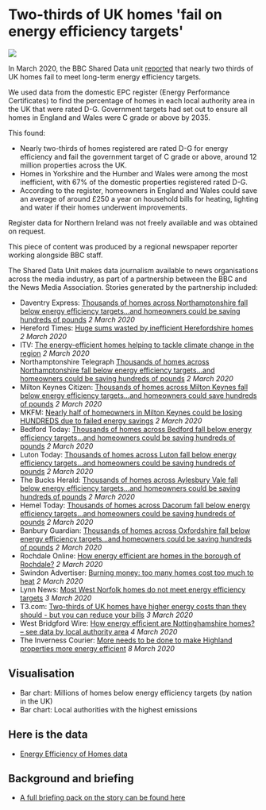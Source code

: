 # Two-thirds of UK homes 'fail on energy efficiency targets'

![](https://ichef.bbci.co.uk/news/660/cpsprodpb/D78A/production/_109987155_thermal.png)

In March 2020, the BBC Shared Data unit [reported](https://www.bbc.co.uk/news/uk-50573338) that nearly two thirds of UK homes fail to meet long-term energy efficiency targets.

We used data from the domestic EPC register (Energy Performance Certificates) to find the percentage of homes in each local authority area in the UK that were rated D-G.
Government targets had set out to ensure all homes in England and Wales were C grade or above by 2035.

This found:

- Nearly two-thirds of homes registered are rated D-G for energy efficiency and fail the government target of C grade or above, around 12 million properties across the UK.
- Homes in Yorkshire and the Humber and Wales were among the most inefficient, with 67% of the domestic properties registered rated D-G.
- According to the register, homeowners in England and Wales could save an average of around £250 a year on household bills for heating, lighting and water if their homes underwent improvements.

Register data for Northern Ireland was not freely available and was obtained on request.

This piece of content was produced by a regional newspaper reporter working alongside BBC staff.

The Shared Data Unit makes data journalism available to news organisations across the media industry, as part of a partnership between the BBC and the News Media Association. Stories generated by the partnership included:

* Daventry Express: [Thousands of homes across Northamptonshire fall below energy efficiency targets...and homeowners could be saving hundreds of pounds](https://www.daventryexpress.co.uk/news/thousands-of-homes-across-northamptonshire-fall-below-energy-efficiency-targets-and-homeowners-could-be-saving-hundreds-of-pounds-1-9251102) *2 March 2020*
* Hereford Times: [Huge sums wasted by inefficient Herefordshire homes](https://www.herefordtimes.com/news/18267292.huge-sums-wasted-inefficient-herefordshire-homes/) *2 March 2020*
* ITV: [The energy-efficient homes helping to tackle climate change in the region](https://www.itv.com/news/anglia/2020-03-02/the-energy-efficient-homes-helping-to-tackle-climate-change-in-the-region/) *2 March 2020*
* Northamptonshire Telegraph [Thousands of homes across Northamptonshire fall below energy efficiency targets...and homeowners could be saving hundreds of pounds](https://www.northantstelegraph.co.uk/news/environment/thousands-homes-across-northamptonshire-fall-below-energy-efficiency-targetsand-homeowners-could-be-saving-hundreds-pounds-2006190) *2 March 2020*
* Milton Keynes Citizen: [Thousands of homes across Milton Keynes fall below energy efficiency targets...and homeowners could save hundreds of pounds](https://www.miltonkeynes.co.uk/news/environment/thousands-homes-across-milton-keynes-fall-below-energy-efficiency-targetsand-homeowners-could-save-hundreds-pounds-2006222) *2 March 2020*
* MKFM: [Nearly half of homeowners in Milton Keynes could be losing HUNDREDS due to failed energy savings](https://www.mkfm.com/news/local-news/half-of-homeowners-in-milton-keynes-are-losing-hundreds-due-to-failed-energy-saving/) *2 March 2020*
* Bedford Today: [Thousands of homes across Bedford fall below energy efficiency targets...and homeowners could be saving hundreds of pounds](https://www.bedfordtoday.co.uk/news/environment/thousands-homes-across-bedford-fall-below-energy-efficiency-targetsand-homeowners-could-be-saving-hundreds-pounds-2006254) *2 March 2020*
* Luton Today: [Thousands of homes across Luton fall below energy efficiency targets...and homeowners could be saving hundreds of pounds](https://www.lutontoday.co.uk/news/environment/thousands-homes-across-luton-fall-below-energy-efficiency-targetsand-homeowners-could-be-saving-hundreds-pounds-2006231) *2 March 2020*
* The Bucks Herald: [Thousands of homes across Aylesbury Vale fall below energy efficiency targets...and homeowners could be saving hundreds of pounds](https://www.bucksherald.co.uk/news/environment/thousands-homes-across-aylesbury-vale-fall-below-energy-efficiency-targetsand-homeowners-could-be-saving-hundreds-pounds-2006266) *2 March 2020*
* Hemel Today: [Thousands of homes across Dacorum fall below energy efficiency targets...and homeowners could be saving hundreds of pounds](https://www.hemeltoday.co.uk/news/environment/thousands-homes-across-dacorum-fall-below-energy-efficiency-targetsand-homeowners-could-be-saving-hundreds-pounds-2006241) *2 March 2020*
* Banbury Guardian: [Thousands of homes across Oxfordshire fall below energy efficiency targets...and homeowners could be saving hundreds of pounds](https://www.banburyguardian.co.uk/news/environment/thousands-homes-across-oxfordshire-fall-below-energy-efficiency-targetsand-homeowners-could-be-saving-hundreds-pounds-2006209) *2 March 2020*
* Rochdale Online: [How energy efficient are homes in the borough of Rochdale?](https://www.rochdaleonline.co.uk/news-features/2/news-headlines/132960/how-energy-efficient-are-homes-in-the-borough-of-rochdale) *2 March 2020*
* Swindon Advertiser: [Burning money: too many homes cost too much to heat](https://www.swindonadvertiser.co.uk/news/18273473.burning-money-many-homes-cost-much-heat/) *2 March 2020*
* Lynn News: [Most West Norfolk homes do not meet energy efficiency targets](https://www.lynnnews.co.uk/news/most-west-norfolk-homes-do-not-meet-energy-efficiency-targets-9101388/) *3 March 2020*
* T3.com: [Two-thirds of UK homes have higher energy costs than they should - but you can reduce your bills](https://www.t3.com/news/two-thirds-of-uk-homes-have-higher-energy-bills-than-they-should-but-you-can-reduce-your-bills) *3 March 2020*
* West Bridgford Wire: [How energy efficient are Nottinghamshire homes? – see data by local authority area](https://westbridgfordwire.com/how-energy-efficient-are-nottinghamshire-homes-see-data-by-local-authority-area/) *4 March 2020*
* The Inverness Courier: [More needs to be done to make Highland properties more energy efficient](https://www.inverness-courier.co.uk/news/more-needs-to-be-done-to-make-highland-properties-more-energy-efficient-193139/) *8 March 2020*

## Visualisation

* Bar chart: Millions of homes below energy efficiency targets (by nation in the UK)
* Bar chart: Local authorities with the highest emissions

## Here is the data 

* [Energy Efficiency of Homes data](https://docs.google.com/spreadsheets/d/1GyqS_hCOvVCyz4nIq9Z3CpRZkHCnhL8t492Uj2_vcuE/edit#gid=1585762712)

## Background and briefing

* [A full briefing pack on the story can be found here](https://docs.google.com/document/d/1Mwo8qXcBYU9IKVcovaWMFTbJx8S8wSyIV44_9-Pgju8/edit)
